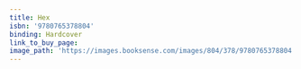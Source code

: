 ```yaml
---
title: Hex
isbn: '9780765378804'
binding: Hardcover
link_to_buy_page:
image_path: 'https://images.booksense.com/images/804/378/9780765378804.jpg'
---
```



